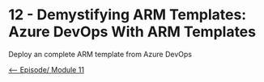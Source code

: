 # 12 - Demystifying ARM Templates: Azure DevOps With ARM Templates

Deploy an complete ARM template from Azure DevOps


[<-- Episode/ Module 11](../ARM11/README.md)
